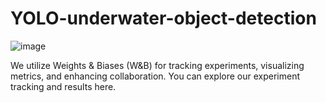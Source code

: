 # YOLO-underwater-object-detection
![image](https://github.com/user-attachments/assets/e8fb4044-871c-41a1-be29-60406c29a72a)

We utilize Weights & Biases (W&B) for tracking experiments, visualizing metrics, and enhancing collaboration. You can explore our experiment tracking and results here.
